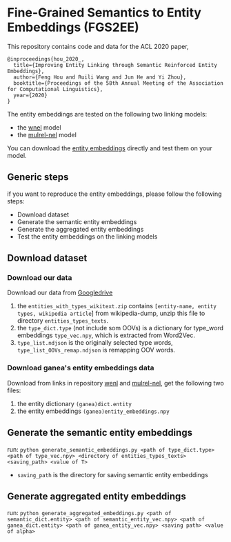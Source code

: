 # Fine-Grained Semantics to Entity Embeddings (FGS2EE)
This repository contains code and data for the ACL 2020 paper,
```
@inproceedings{hou_2020_,
  title={Improving Entity Linking through Semantic Reinforced Entity Embeddings},
  author={Feng Hou and Ruili Wang and Jun He and Yi Zhou},
  booktitle={Proceedings of the 58th Annual Meeting of the Association for Computational Linguistics},
  year={2020}
}
```
The entity embeddings are tested on the following two linking models:
* the [wnel](https://github.com/lephong/wnel) model
* the [mulrel-nel](https://github.com/lephong/mulrel-nel) model

You can download the [entity embeddings](https://drive.google.com/file/d/1LFW888ewwzVaWP7mCNSejySbo-Wu56Sm/view?usp=sharing) directly and test them on your model.

## Generic steps
if you want to reproduce the entity embeddings, please follow the following steps:
* Download dataset
* Generate the semantic entity embeddings
* Generate the aggregated entity embeddings
* Test the entity embeddings on the linking models

## Download dataset
### Download our data
Download our data from [Googledrive](https://drive.google.com/open?id=1OtLnrH4SpDzdNNcuca-DdXCMwsDPsG3B)
1) the `entities_with_types_wikitext.zip` contains `[entity-name, entity types, wikipedia article`] from wikipedia-dump, unzip this file to directory `entities_types_texts`.
2) the `type_dict.type` (not include som OOVs) is a dictionary for type_word embeddings `type_vec.npy`, which is extracted from Word2Vec.
3) `type_list.ndjson` is the originally selected type words, `type_list_OOVs_remap.ndjson` is remapping OOV words.

### Download ganea's entity embeddings data
Download from links in repository [wenl](https://github.com/lephong/wnel) and [mulrel-nel](https://github.com/lephong/), get the following two files:
1) the entity dictionary `(ganea)dict.entity`
2) the entity embeddings `(ganea)entity_embeddings.npy`

## Generate the semantic entity embeddings
run: `python generate_semantic_embeddings.py <path of type_dict.type> <path of type_vec.npy> <directory of entities_types_texts> <saving_path> <value of T>`
* `saving_path` is the directory for saving semantic entity embeddings

## Generate aggregated entity embeddings
run: `python generate_aggregated_embeddings.py <path of semantic_dict.entity> <path of semantic_entity_vec.npy> <path of ganea_dict.entity> <path of ganea_entity_vec.npy> <saving path> <value of alpha>`


